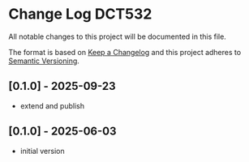 # Change Log DCT532

All notable changes to this project will be documented in this file.

The format is based on [Keep a Changelog](http://keepachangelog.com/)
and this project adheres to [Semantic Versioning](http://semver.org/).

## [0.1.0] - 2025-09-23
- extend and publish

## [0.1.0] - 2025-06-03
- initial version



